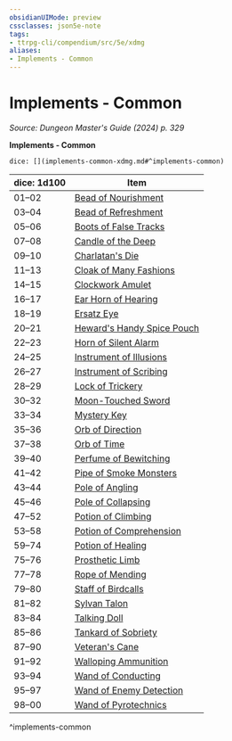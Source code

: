 ```yaml
---
obsidianUIMode: preview
cssclasses: json5e-note
tags:
- ttrpg-cli/compendium/src/5e/xdmg
aliases:
- Implements - Common
---
```

# Implements - Common
*Source: Dungeon Master's Guide (2024) p. 329* 

**Implements - Common**

`dice: [](implements-common-xdmg.md#^implements-common)`

| dice: 1d100 | Item |
|-------------|------|
| 01–02 | [Bead of Nourishment](/3-Mechanics/CLI/items/bead-of-nourishment-xdmg.md) |
| 03–04 | [Bead of Refreshment](/3-Mechanics/CLI/items/bead-of-refreshment-xdmg.md) |
| 05–06 | [Boots of False Tracks](/3-Mechanics/CLI/items/boots-of-false-tracks-xdmg.md) |
| 07–08 | [Candle of the Deep](/3-Mechanics/CLI/items/candle-of-the-deep-xdmg.md) |
| 09–10 | [Charlatan's Die](/3-Mechanics/CLI/items/charlatans-die-xdmg.md) |
| 11–13 | [Cloak of Many Fashions](/3-Mechanics/CLI/items/cloak-of-many-fashions-xdmg.md) |
| 14–15 | [Clockwork Amulet](/3-Mechanics/CLI/items/clockwork-amulet-xdmg.md) |
| 16–17 | [Ear Horn of Hearing](/3-Mechanics/CLI/items/ear-horn-of-hearing-xdmg.md) |
| 18–19 | [Ersatz Eye](/3-Mechanics/CLI/items/ersatz-eye-xdmg.md) |
| 20–21 | [Heward's Handy Spice Pouch](/3-Mechanics/CLI/items/hewards-handy-spice-pouch-xdmg.md) |
| 22–23 | [Horn of Silent Alarm](/3-Mechanics/CLI/items/horn-of-silent-alarm-xdmg.md) |
| 24–25 | [Instrument of Illusions](/3-Mechanics/CLI/items/instrument-of-illusions-xdmg.md) |
| 26–27 | [Instrument of Scribing](/3-Mechanics/CLI/items/instrument-of-scribing-xdmg.md) |
| 28–29 | [Lock of Trickery](/3-Mechanics/CLI/items/lock-of-trickery-xdmg.md) |
| 30–32 | [Moon-Touched Sword](/3-Mechanics/CLI/items/moon-touched-sword-xdmg.md) |
| 33–34 | [Mystery Key](/3-Mechanics/CLI/items/mystery-key-xdmg.md) |
| 35–36 | [Orb of Direction](/3-Mechanics/CLI/items/orb-of-direction-xdmg.md) |
| 37–38 | [Orb of Time](/3-Mechanics/CLI/items/orb-of-time-xdmg.md) |
| 39–40 | [Perfume of Bewitching](/3-Mechanics/CLI/items/perfume-of-bewitching-xdmg.md) |
| 41–42 | [Pipe of Smoke Monsters](/3-Mechanics/CLI/items/pipe-of-smoke-monsters-xdmg.md) |
| 43–44 | [Pole of Angling](/3-Mechanics/CLI/items/pole-of-angling-xdmg.md) |
| 45–46 | [Pole of Collapsing](/3-Mechanics/CLI/items/pole-of-collapsing-xdmg.md) |
| 47–52 | [Potion of Climbing](/3-Mechanics/CLI/items/potion-of-climbing-xdmg.md) |
| 53–58 | [Potion of Comprehension](/3-Mechanics/CLI/items/potion-of-comprehension-xdmg.md) |
| 59–74 | [Potion of Healing](/3-Mechanics/CLI/items/potion-of-healing-xdmg.md) |
| 75–76 | [Prosthetic Limb](/3-Mechanics/CLI/items/prosthetic-limb-xdmg.md) |
| 77–78 | [Rope of Mending](/3-Mechanics/CLI/items/rope-of-mending-xdmg.md) |
| 79–80 | [Staff of Birdcalls](/3-Mechanics/CLI/items/staff-of-birdcalls-xdmg.md) |
| 81–82 | [Sylvan Talon](/3-Mechanics/CLI/items/sylvan-talon-xdmg.md) |
| 83–84 | [Talking Doll](/3-Mechanics/CLI/items/talking-doll-xdmg.md) |
| 85–86 | [Tankard of Sobriety](/3-Mechanics/CLI/items/tankard-of-sobriety-xdmg.md) |
| 87–90 | [Veteran's Cane](/3-Mechanics/CLI/items/veterans-cane-xdmg.md) |
| 91–92 | [Walloping Ammunition](/3-Mechanics/CLI/items/walloping-ammunition-xdmg.md) |
| 93–94 | [Wand of Conducting](/3-Mechanics/CLI/items/wand-of-conducting-xdmg.md) |
| 95–97 | [Wand of Enemy Detection](/3-Mechanics/CLI/items/wand-of-enemy-detection-xdmg.md) |
| 98–00 | [Wand of Pyrotechnics](/3-Mechanics/CLI/items/wand-of-pyrotechnics-xdmg.md) |
^implements-common